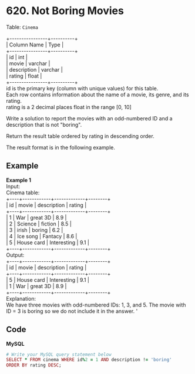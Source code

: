 # 620. Not Boring Movies
Table: `Cinema`

+----------------+----------+  
| Column Name    | Type     |  
+----------------+----------+  
| id             | int      |  
| movie          | varchar  |  
| description    | varchar  |  
| rating         | float    |  
+----------------+----------+  
id is the primary key (column with unique values) for this table.  
Each row contains information about the name of a movie, its genre, and its rating.  
rating is a 2 decimal places float in the range [0, 10]  
 

Write a solution to report the movies with an odd-numbered ID and a description that is not "boring".  

Return the result table ordered by rating in descending order.  

The result format is in the following example.  

 
## Example
**Example 1**  
Input:   
Cinema table:  
+----+------------+-------------+--------+  
| id | movie      | description | rating |  
+----+------------+-------------+--------+  
| 1  | War        | great 3D    | 8.9    |  
| 2  | Science    | fiction     | 8.5    |  
| 3  | irish      | boring      | 6.2    |  
| 4  | Ice song   | Fantacy     | 8.6    |  
| 5  | House card | Interesting | 9.1    |  
+----+------------+-------------+--------+  
Output:   
+----+------------+-------------+--------+  
| id | movie      | description | rating |  
+----+------------+-------------+--------+  
| 5  | House card | Interesting | 9.1    |  
| 1  | War        | great 3D    | 8.9    |  
+----+------------+-------------+--------+  
Explanation:   
We have three movies with odd-numbered IDs: 1, 3, and 5. The movie with ID = 3 is boring so we do not include it in the answer.  '

## Code
**MySQL**
```ruby
# Write your MySQL query statement below
SELECT * FROM cinema WHERE id%2 = 1 AND description != 'boring'
ORDER BY rating DESC;
```
